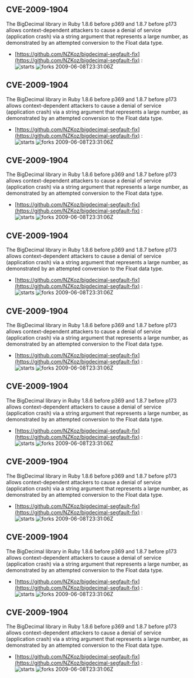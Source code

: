 ## CVE-2009-1904
 The BigDecimal library in Ruby 1.8.6 before p369 and 1.8.7 before p173 allows context-dependent attackers to cause a denial of service (application crash) via a string argument that represents a large number, as demonstrated by an attempted conversion to the Float data type.

- [https://github.com/NZKoz/bigdecimal-segfault-fix](https://github.com/NZKoz/bigdecimal-segfault-fix) :  
![starts](https://img.shields.io/github/stars/NZKoz/bigdecimal-segfault-fix.svg) 
![forks](https://img.shields.io/github/forks/NZKoz/bigdecimal-segfault-fix.svg) 
2009-06-08T23:31:06Z

## CVE-2009-1904
 The BigDecimal library in Ruby 1.8.6 before p369 and 1.8.7 before p173 allows context-dependent attackers to cause a denial of service (application crash) via a string argument that represents a large number, as demonstrated by an attempted conversion to the Float data type.

- [https://github.com/NZKoz/bigdecimal-segfault-fix](https://github.com/NZKoz/bigdecimal-segfault-fix) :  
![starts](https://img.shields.io/github/stars/NZKoz/bigdecimal-segfault-fix.svg) 
![forks](https://img.shields.io/github/forks/NZKoz/bigdecimal-segfault-fix.svg) 
2009-06-08T23:31:06Z

## CVE-2009-1904
 The BigDecimal library in Ruby 1.8.6 before p369 and 1.8.7 before p173 allows context-dependent attackers to cause a denial of service (application crash) via a string argument that represents a large number, as demonstrated by an attempted conversion to the Float data type.

- [https://github.com/NZKoz/bigdecimal-segfault-fix](https://github.com/NZKoz/bigdecimal-segfault-fix) :  
![starts](https://img.shields.io/github/stars/NZKoz/bigdecimal-segfault-fix.svg) 
![forks](https://img.shields.io/github/forks/NZKoz/bigdecimal-segfault-fix.svg) 
2009-06-08T23:31:06Z

## CVE-2009-1904
 The BigDecimal library in Ruby 1.8.6 before p369 and 1.8.7 before p173 allows context-dependent attackers to cause a denial of service (application crash) via a string argument that represents a large number, as demonstrated by an attempted conversion to the Float data type.

- [https://github.com/NZKoz/bigdecimal-segfault-fix](https://github.com/NZKoz/bigdecimal-segfault-fix) :  
![starts](https://img.shields.io/github/stars/NZKoz/bigdecimal-segfault-fix.svg) 
![forks](https://img.shields.io/github/forks/NZKoz/bigdecimal-segfault-fix.svg) 
2009-06-08T23:31:06Z

## CVE-2009-1904
 The BigDecimal library in Ruby 1.8.6 before p369 and 1.8.7 before p173 allows context-dependent attackers to cause a denial of service (application crash) via a string argument that represents a large number, as demonstrated by an attempted conversion to the Float data type.

- [https://github.com/NZKoz/bigdecimal-segfault-fix](https://github.com/NZKoz/bigdecimal-segfault-fix) :  
![starts](https://img.shields.io/github/stars/NZKoz/bigdecimal-segfault-fix.svg) 
![forks](https://img.shields.io/github/forks/NZKoz/bigdecimal-segfault-fix.svg) 
2009-06-08T23:31:06Z

## CVE-2009-1904
 The BigDecimal library in Ruby 1.8.6 before p369 and 1.8.7 before p173 allows context-dependent attackers to cause a denial of service (application crash) via a string argument that represents a large number, as demonstrated by an attempted conversion to the Float data type.

- [https://github.com/NZKoz/bigdecimal-segfault-fix](https://github.com/NZKoz/bigdecimal-segfault-fix) :  
![starts](https://img.shields.io/github/stars/NZKoz/bigdecimal-segfault-fix.svg) 
![forks](https://img.shields.io/github/forks/NZKoz/bigdecimal-segfault-fix.svg) 
2009-06-08T23:31:06Z

## CVE-2009-1904
 The BigDecimal library in Ruby 1.8.6 before p369 and 1.8.7 before p173 allows context-dependent attackers to cause a denial of service (application crash) via a string argument that represents a large number, as demonstrated by an attempted conversion to the Float data type.

- [https://github.com/NZKoz/bigdecimal-segfault-fix](https://github.com/NZKoz/bigdecimal-segfault-fix) :  
![starts](https://img.shields.io/github/stars/NZKoz/bigdecimal-segfault-fix.svg) 
![forks](https://img.shields.io/github/forks/NZKoz/bigdecimal-segfault-fix.svg) 
2009-06-08T23:31:06Z

## CVE-2009-1904
 The BigDecimal library in Ruby 1.8.6 before p369 and 1.8.7 before p173 allows context-dependent attackers to cause a denial of service (application crash) via a string argument that represents a large number, as demonstrated by an attempted conversion to the Float data type.

- [https://github.com/NZKoz/bigdecimal-segfault-fix](https://github.com/NZKoz/bigdecimal-segfault-fix) :  
![starts](https://img.shields.io/github/stars/NZKoz/bigdecimal-segfault-fix.svg) 
![forks](https://img.shields.io/github/forks/NZKoz/bigdecimal-segfault-fix.svg) 
2009-06-08T23:31:06Z

## CVE-2009-1904
 The BigDecimal library in Ruby 1.8.6 before p369 and 1.8.7 before p173 allows context-dependent attackers to cause a denial of service (application crash) via a string argument that represents a large number, as demonstrated by an attempted conversion to the Float data type.

- [https://github.com/NZKoz/bigdecimal-segfault-fix](https://github.com/NZKoz/bigdecimal-segfault-fix) :  
![starts](https://img.shields.io/github/stars/NZKoz/bigdecimal-segfault-fix.svg) 
![forks](https://img.shields.io/github/forks/NZKoz/bigdecimal-segfault-fix.svg) 
2009-06-08T23:31:06Z

